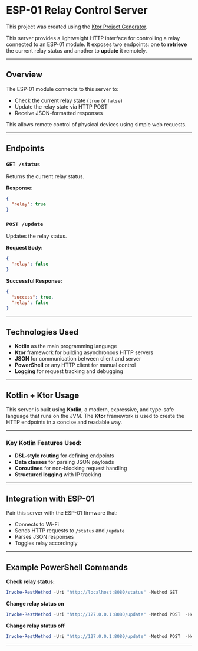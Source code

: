 # ESP-01 Relay Control Server

This project was created using the [Ktor Project Generator](https://start.ktor.io).

This server provides a lightweight HTTP interface for controlling a relay connected to an ESP-01 module. It exposes two endpoints: one to **retrieve** the current relay status and another to **update** it remotely.

---

## Overview

The ESP-01 module connects to this server to:
- Check the current relay state (`true` or `false`)
- Update the relay state via HTTP POST
- Receive JSON-formatted responses

This allows remote control of physical devices using simple web requests.

---

## Endpoints

### `GET /status`

Returns the current relay status.

**Response:**
```json
{
  "relay": true
}
```

### `POST /update`

Updates the relay status.

**Request Body:**
```json
{
  "relay": false
}
```

**Successful Response:**
```json
{
  "success": true,
  "relay": false
}
```

---

## Technologies Used

- **Kotlin** as the main programming language
- **Ktor** framework for building asynchronous HTTP servers
- **JSON** for communication between client and server
- **PowerShell** or any HTTP client for manual control
- **Logging** for request tracking and debugging

---

## Kotlin + Ktor Usage

This server is built using **Kotlin**, a modern, expressive, and type-safe language that runs on the JVM. The **Ktor** framework is used to create the HTTP endpoints in a concise and readable way.

---

### Key Kotlin Features Used:
- **DSL-style routing** for defining endpoints
- **Data classes** for parsing JSON payloads
- **Coroutines** for non-blocking request handling
- **Structured logging** with IP tracking

---

## Integration with ESP-01

Pair this server with the ESP-01 firmware that:
- Connects to Wi-Fi
- Sends HTTP requests to `/status` and `/update`
- Parses JSON responses
- Toggles relay accordingly

---

## Example PowerShell Commands

**Check relay status:**
```powershell
Invoke-RestMethod -Uri "http://localhost:8080/status" -Method GET
```

**Change relay status on**
```powershell
Invoke-RestMethod -Uri "http://127.0.0.1:8080/update" -Method POST  -Headers @{ "Content-Type" = "application/json" }  -Body '{ "relay": true }'
```
**Change relay status off**
```powershell
Invoke-RestMethod -Uri "http://127.0.0.1:8080/update" -Method POST  -Headers @{ "Content-Type" = "application/json" }  -Body '{ "relay": false }'
```

---
